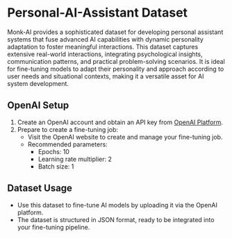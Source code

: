 # Personal-AI-Assistant Dataset

Monk-AI provides a sophisticated dataset for developing personal assistant systems that fuse advanced AI capabilities with dynamic personality adaptation to foster meaningful interactions. This dataset captures extensive real-world interactions, integrating psychological insights, communication patterns, and practical problem-solving scenarios. It is ideal for fine-tuning models to adapt their personality and approach according to user needs and situational contexts, making it a versatile asset for AI system development.

## OpenAI Setup

1. Create an OpenAI account and obtain an API key from [OpenAI Platform](https://platform.openai.com/).
2. Prepare to create a fine-tuning job:
   - Visit the OpenAI website to create and manage your fine-tuning job.
   - Recommended parameters: 
     - Epochs: 10
     - Learning rate multiplier: 2
     - Batch size: 1

## Dataset Usage

- Use this dataset to fine-tune AI models by uploading it via the OpenAI platform.
- The dataset is structured in JSON format, ready to be integrated into your fine-tuning pipeline.

